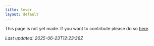 ```yaml
---
title: lever
layout: default
---
```


This page is not yet made. If you want to contribute please do so [here](https://github.com/CrazyH2/Bigstone/blob/wiki/components/lever.md).

_Last updated: 2025-06-23T12:23:36Z_
